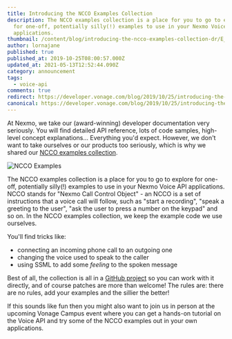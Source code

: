 ```yaml
---
title: Introducing the NCCO Examples Collection
description: The NCCO examples collection is a place for you to go to explore
  for one-off, potentially silly(!) examples to use in your Nexmo Voice API
  applications.
thumbnail: /content/blog/introducing-the-ncco-examples-collection-dr/E_NCCO-Examples_1200x600.png
author: lornajane
published: true
published_at: 2019-10-25T08:00:57.000Z
updated_at: 2021-05-13T12:52:44.090Z
category: announcement
tags:
  - voice-api
comments: true
redirect: https://developer.vonage.com/blog/2019/10/25/introducing-the-ncco-examples-collection-dr
canonical: https://developer.vonage.com/blog/2019/10/25/introducing-the-ncco-examples-collection-dr
---
```

At Nexmo, we take our (award-winning) developer documentation very seriously. You will find detailed API reference, lots of code samples, high-level concept explanations... Everything you'd expect. However, we don't want to take ourselves or our products too seriously, which is why we shared our [NCCO examples collection](https://nexmo-community.github.io/ncco-examples/).

![NCCO Examples](https://www.nexmo.com/wp-content/uploads/2019/10/ncco-examples.png "NCCO Examples")

The NCCO examples collection is a place for you to go to explore for one-off, potentially silly(!) examples to use in your Nexmo Voice API applications. NCCO stands for "Nexmo Call Control Object" - an NCCO is a set of instructions that a voice call will follow, such as "start a recording", "speak a greeting to the user", "ask the user to press a number on the keypad" and so on. In the NCCO examples collection, we keep the example code we use ourselves.

You'll find tricks like:

* connecting an incoming phone call to an outgoing one
* changing the voice used to speak to the caller
* using SSML to add some *feeling* to the spoken message

Best of all, the collection is all in a [GitHub project](https://github.com/nexmo-community/ncco-examples) so you can work with it directly, and of course patches are more than welcome! The rules are: there are no rules, add your examples and the sillier the better!

If this sounds like fun then you might also want to join us in person at the upcoming Vonage Campus event where you can get a hands-on tutorial on the Voice API and try some of the NCCO examples out in your own applications.